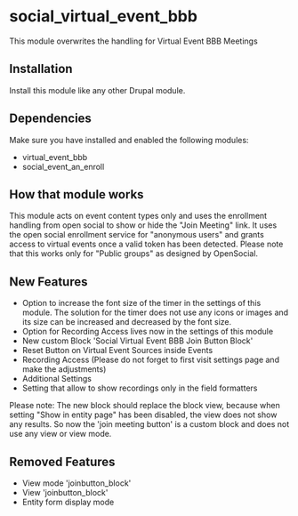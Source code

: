 # social_virtual_event_bbb
This module overwrites the handling for Virtual Event BBB Meetings
## Installation
Install this module like any other Drupal module.
## Dependencies
Make sure you have installed and enabled the following modules:
- virtual_event_bbb
- social_event_an_enroll
## How that module works
This module acts on event content types only and uses the enrollment handling from open social to show or hide the "Join Meeting" link. It uses the open social enrollment service for "anonymous users" and grants access to virtual events once a valid token has been detected. Please note that this works only for "Public groups" as designed by OpenSocial.
## New Features
- Option to increase the font size of the timer in the settings of this module. The solution for the timer does not use any icons or images and its size can be increased and decreased by the font size.
- Option for Recording Access lives now in the settings of this module
- New custom Block 'Social Virtual Event BBB Join Button Block'
- Reset Button on Virtual Event Sources inside Events
- Recording Access (Please do not forget to first visit settings page and make the adjustments)
- Additional Settings
- Setting that allow to show recordings only in the field formatters

Please note: The new block should replace the block view, because when setting "Show in entity page" has been disabled, the view does not show any results. So now the 'join meeting button' is a custom block and does not use any view or view mode.

## Removed Features
- View mode 'joinbutton_block'
- View 'joinbutton_block'
- Entity form display mode





 
